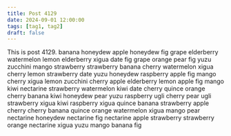 ```yaml
---
title: Post 4129
date: 2024-09-01 12:00:00
tags: [tag1, tag2]
draft: false
---
```

This is post 4129.
banana
honeydew
apple
honeydew
fig
grape
elderberry
watermelon
lemon
elderberry
xigua
date
fig
grape
orange
pear
fig
yuzu
zucchini
mango
strawberry
strawberry
banana
cherry
watermelon
xigua
cherry
lemon
strawberry
date
yuzu
honeydew
raspberry
apple
fig
mango
cherry
xigua
lemon
zucchini
cherry
apple
elderberry
lemon
apple
fig
mango
kiwi
nectarine
strawberry
watermelon
kiwi
date
cherry
quince
orange
cherry
banana
kiwi
honeydew
pear
yuzu
raspberry
ugli
cherry
pear
ugli
strawberry
xigua
kiwi
raspberry
xigua
quince
banana
strawberry
apple
cherry
cherry
banana
quince
orange
watermelon
xigua
mango
pear
nectarine
honeydew
nectarine
fig
nectarine
apple
strawberry
strawberry
orange
nectarine
xigua
yuzu
mango
banana
fig
